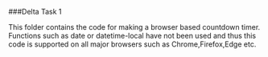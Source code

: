 ###Delta Task 1

This folder contains the code for making a browser based countdown timer. Functions such as date or datetime-local have not been used and thus this code is supported on all major browsers such as Chrome,Firefox,Edge etc. 


